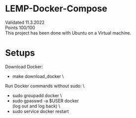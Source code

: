 # LEMP-Docker-Compose
Validated 11.3.2022 \
Points 100/100 \
This project has been done with Ubuntu on a Virtual machine.

# Setups
Download Docker:
- make download_docker \

Run Docker commands without sudo: \
- sudo groupadd docker \
- sudo gpasswd -a $USER docker \
(log out and log back) \
- sudo service docker restart
